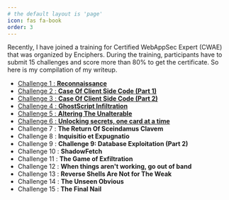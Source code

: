 ```yaml
---
# the default layout is 'page'
icon: fas fa-book
order: 3
---
```


Recently, I have joined a training for Certified WebAppSec Expert (CWAE) that was organized by Enciphers. During the training, participants have to submit 15 challenges and score more than 80% to get the certificate. So here is my compilation of my writeup. 

- [Challenge 1 : **Reconnaissance**](https://beardenx.github.io/posts/Challenge-1-Let's-Do-The-Discovery-Dive/)
- [Challenge 2 : **Case Of Client Side Code (Part 1)**](https://beardenx.github.io/posts/Challenge-2-Case-Of-Client-Side-Code-Part-1/)
- [Challenge 3 : **Case Of Client Side Code (Part 2)**](https://beardenx.github.io/posts/Challenge-3-Case-Of-Client-Side-Code-Part-2/)
- [Challenge 4 : **GhostScript Infiltration**](https://beardenx.github.io/posts/Challenge-4-GhostScript-Infiltration/)
- [Challenge 5 : **Altering The Unalterable**](https://beardenx.github.io/posts/Challenge-5-Altering-the-Unalterable/)
- [Challenge 6 : **Unlocking secrets, one card at a time**](https://beardenx.github.io/Unlocking-secrets-one-card-at-a-time)
- Challenge 7 : **The Return Of Sceindamus Clavem**
- Challenge 8 : **Inquisitio et Expugnatio**
- Challenge 9 : **Challenge 9: Database Exploitation (Part 2)**
- Challenge 10 : **ShadowFetch**
- Challenge 11 : **The Game of Exfiltration**
- Challenge 12 : **When things aren't working, go out of band**
- Challenge 13 : **Reverse Shells Are Not for The Weak**
- Challenge 14 : **The Unseen Obvious**
- Challenge 15 : **The Final Nail**